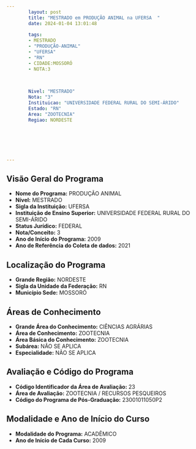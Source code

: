 ```yaml
---
        layout: post
        title: "MESTRADO em PRODUÇÃO ANIMAL na UFERSA  "
        date: 2024-01-04 13:01:48
     
        tags:
        - MESTRADO
        - "PRODUÇÃO-ANIMAL"
        - "UFERSA"
        - "RN"
        - CIDADE:MOSSORÓ
        - NOTA:3
        
       

        Nivel: "MESTRADO"
        Nota: "3"
        Instituicao: "UNIVERSIDADE FEDERAL RURAL DO SEMI-ÁRIDO"
        Estado: "RN"
        Area: "ZOOTECNIA"
        Regiao: NORDESTE
        
        
        
        
        
        
---
```

## Visão Geral do Programa
- **Nome do Programa:** PRODUÇÃO ANIMAL
- **Nível:** MESTRADO
- **Sigla da Instituição:** UFERSA
- **Instituição de Ensino Superior:** UNIVERSIDADE FEDERAL RURAL DO SEMI-ÁRIDO
- **Status Jurídico:** FEDERAL
- **Nota/Conceito:** 3
- **Ano de Início do Programa:** 2009
- **Ano de Referência do Coleta de dados:** 2021

## Localização do Programa
- **Grande Região:** NORDESTE
- **Sigla da Unidade da Federação:** RN
- **Município Sede:** MOSSORÓ

## Áreas de Conhecimento
- **Grande Área do Conhecimento:** CIÊNCIAS AGRÁRIAS
- **Área de Conhecimento:** ZOOTECNIA
- **Área Básica do Conhecimento:** ZOOTECNIA
- **Subárea:** NÃO SE APLICA
- **Especialidade:** NÃO SE APLICA

## Avaliação e Código do Programa
- **Código Identificador da Área de Avaliação:** 23
- **Área de Avaliação:** ZOOTECNIA / RECURSOS PESQUEIROS
- **Código do Programa de Pós-Graduação:** 23001011050P2


## Modalidade e Ano de Início do Curso
- **Modalidade do Programa:** ACADÊMICO
- **Ano de Início de Cada Curso:** 2009
